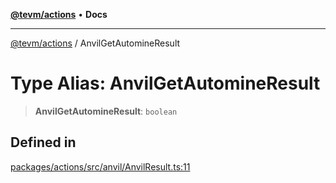 [**@tevm/actions**](../README.md) • **Docs**

***

[@tevm/actions](../globals.md) / AnvilGetAutomineResult

# Type Alias: AnvilGetAutomineResult

> **AnvilGetAutomineResult**: `boolean`

## Defined in

[packages/actions/src/anvil/AnvilResult.ts:11](https://github.com/evmts/tevm-monorepo/blob/main/packages/actions/src/anvil/AnvilResult.ts#L11)
